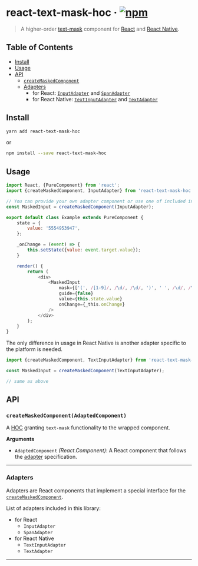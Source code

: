 react-text-mask-hoc · [![npm](https://img.shields.io/npm/v/react-text-mask-hoc.svg)](https://npm.im/react-text-mask-hoc)
===================
> A higher-order [text-mask](https://github.com/text-mask/text-mask) component for [React](https://facebook.github.io/react/) and [React Native](https://facebook.github.io/react-native/).

## Table of Contents
- [Install](#install)
- [Usage](#usage)
- [API](#api)
  - [`createMaskedComponent`](#createmaskedcomponentwrappedcomponent)
  - [Adapters](#adapters)
    - for React: [`InputAdapter`](#inputadapter) and [`SpanAdapter`](#spanadapter)
    - for React Native: [`TextInputAdapter`](#textinputadapter) and [`TextAdapter`](#textadapter)

## Install
```sh
yarn add react-text-mask-hoc
```
or
```sh
npm install --save react-text-mask-hoc
```

## Usage
```js
import React, {PureComponent} from 'react';
import {createMaskedComponent, InputAdapter} from 'react-text-mask-hoc';

// You can provide your own adapter component or use one of included in the library.
const MaskedInput = createMaskedComponent(InputAdapter);

export default class Example extends PureComponent {
    state = {
        value: '5554953947',
    };

    _onChange = (event) => {
        this.setState({value: event.target.value});
    }

    render() {
        return (
            <div>
                <MaskedInput
                    mask={['(', /[1-9]/, /\d/, /\d/, ')', ' ', /\d/, /\d/, /\d/, '-', /\d/, /\d/, /\d/, /\d/]}
                    guide={false}
                    value={this.state.value}
                    onChange={_this.onChange}
                />
            </div>
        );
    }
}
```

The only difference in usage in React Native is another adapter specific to the platform is needed.
```js
import {createMaskedComponent, TextInputAdapter} from 'react-text-mask-hoc/ReactNative';

const MaskedInput = createMaskedComponent(TextInputAdapter);

// same as above
```

## API

### `createMaskedComponent(AdaptedComponent)`
A [HOC](https://facebook.github.io/react/docs/higher-order-components.html) granting `text-mask` functionality to the wrapped component.

__Arguments__
- `AdaptedComponent` _(React.Component)_: A React component that follows the [adapter](#adapters) specification.

---

### Adapters
Adapters are React components that implement a special interface for the [`createMaskedComponent`](#createmaskedcomponentwrappedcomponent).

List of adapters included in this library:
- for React
  - `InputAdapter`
  - `SpanAdapter`
- for React Native
  - `TextInputAdapter`
  - `TextAdapter`

---
